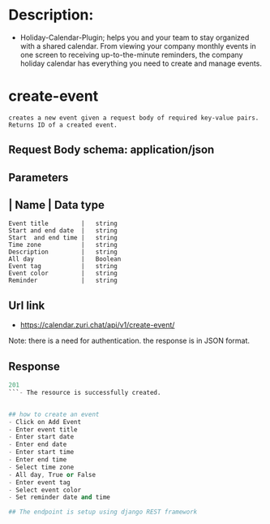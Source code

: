 

# Description:

- Holiday-Calendar-Plugin;
 helps you and your team to stay organized with a shared calendar. From viewing your company monthly events in one screen to receiving up-to-the-minute reminders, the company holiday calendar has everything you need to create and manage events.

# create-event
    creates a new event given a request body of required key-value pairs. Returns ID of a created event.

## Request Body schema: application/json

## Parameters
|   Name                |   Data type
---------------------------------------
 	Event title         |   string
 	Start and end date  |   string
 	Start  and end time |   string
 	Time zone           |   string
 	Description         |   string
 	All day             |   Boolean
    Event tag           |   string
 	Event color         |   string
 	Reminder            |   string


## Url link
- https://calendar.zuri.chat/api/v1/create-event/

Note: there is a need for authentication. the response is in JSON format.


## Response
```s h
201
```- The resource is successfully created.


## how to create an event
- Click on Add Event
- Enter event title
- Enter start date
- Enter end date
- Enter start time
- Enter end time
- Select time zone
- All day, True or False
- Enter event tag
- Select event color
- Set reminder date and time

## The endpoint is setup using django REST framework